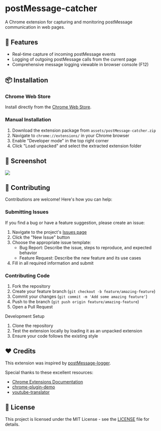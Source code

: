 # postMessage-catcher

A Chrome extension for capturing and monitoring postMessage communication in web pages.

## 🚀 Features

- Real-time capture of incoming postMessage events
- Logging of outgoing postMessage calls from the current page
- Comprehensive message logging viewable in browser console (F12)

## 📦 Installation

### Chrome Web Store

Install directly from the [Chrome Web Store](https://chrome.google.com/webstore/detail/postmessage-catcher/henlmhlhpgnkeecjjcbhhcfmecohnilo).

### Manual Installation

1. Download the extension package from `assets/postMessage-catcher.zip`
2. Navigate to `chrome://extensions/` in your Chrome browser
3. Enable "Developer mode" in the top right corner
4. Click "Load unpacked" and select the extracted extension folder

## 📸 Screenshot

<img src="./img/screenshot.png">

## 🤝 Contributing

Contributions are welcome! Here's how you can help:

### Submitting Issues

If you find a bug or have a feature suggestion, please create an issue:

1. Navigate to the project's [Issues page](https://github.com/niexia/postMessage-catcher/issues)
2. Click the "New Issue" button
3. Choose the appropriate issue template:
   - Bug Report: Describe the issue, steps to reproduce, and expected behavior
   - Feature Request: Describe the new feature and its use cases
4. Fill in all required information and submit

### Contributing Code

1. Fork the repository
2. Create your feature branch (`git checkout -b feature/amazing-feature`)
3. Commit your changes (`git commit -m 'Add some amazing feature'`)
4. Push to the branch (`git push origin feature/amazing-feature`)
5. Open a Pull Request

Development Setup

1. Clone the repository
3. Test the extension locally by loading it as an unpacked extension
4. Ensure your code follows the existing style

## ❤️ Credits

This extension was inspired by [postMessage-logger](https://github.com/opnsec/postMessage-logger).

Special thanks to these excellent resources:

- [Chrome Extensions Documentation](https://developer.chrome.com/docs/extensions/)
- [chrome-plugin-demo](https://github.com/sxei/chrome-plugin-demo)
- [youtube-translator](https://github.com/bugushi/youtube-translator)

## 📄 License

This project is licensed under the MIT License - see the [LICENSE](./LICENSE) file for details.
